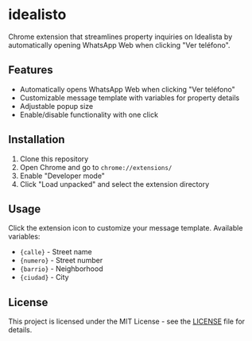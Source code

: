 # idealisto

Chrome extension that streamlines property inquiries on Idealista by automatically opening WhatsApp Web when clicking "Ver teléfono".

## Features

- Automatically opens WhatsApp Web when clicking "Ver teléfono"
- Customizable message template with variables for property details
- Adjustable popup size
- Enable/disable functionality with one click

## Installation

1. Clone this repository
2. Open Chrome and go to `chrome://extensions/`
3. Enable "Developer mode"
4. Click "Load unpacked" and select the extension directory

## Usage

Click the extension icon to customize your message template. Available variables:
- `{calle}` - Street name
- `{numero}` - Street number
- `{barrio}` - Neighborhood
- `{ciudad}` - City

## License

This project is licensed under the MIT License - see the [LICENSE](LICENSE) file for details.
